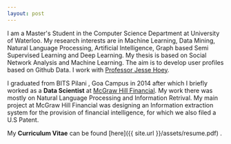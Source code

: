 ```yaml
---
layout: post
---
```





I am a Master's Student in the Computer Science Department at University of Waterloo. My research interests are in Machine Learning, Data Mining, Natural Language Processing, Artificial Intelligence, Graph based Semi Supervised Learning and Deep Learning. My thesis is based on Social Network Analysis and Machine Learning. The aim is to develop user profiles based on Github Data. I work with [Professor Jesse Hoey](https://cs.uwaterloo.ca/~jhoey/). 

I graduated from BITS Pilani , Goa Campus in 2014 after which I briefly worked as a **Data Scientist** at [McGraw Hill Financial](https://www.spcapitaliq.com/). My work there was mostly on Natural Language Processing and Information Retrival. My main project at McGraw Hill Financial was designing an Information extraction system for the provision of financial intelligence, for which we also filed a U.S Patent.
 
My **Curriculum Vitae** can be found  [here]({{ site.url }}/assets/resume.pdf) .

 

 
